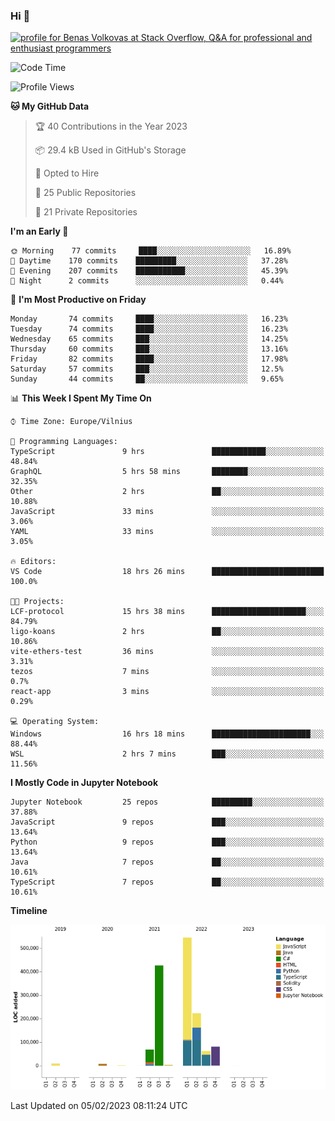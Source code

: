 ### Hi 👋
<a href="https://stackoverflow.com/users/14954249/benas-volkovas"><img src="https://stackoverflow.com/users/flair/14954249.png?theme=dark" width="208" height="58" alt="profile for Benas Volkovas at Stack Overflow, Q&amp;A for professional and enthusiast programmers" title="profile for Benas Volkovas at Stack Overflow, Q&amp;A for professional and enthusiast programmers"></a>

<!--START_SECTION:waka-->
![Code Time](http://img.shields.io/badge/Code%20Time-1%2C241%20hrs%2036%20mins-blue)

![Profile Views](http://img.shields.io/badge/Profile%20Views-0-blue)

**🐱 My GitHub Data** 

> 🏆 40 Contributions in the Year 2023
 > 
> 📦 29.4 kB Used in GitHub's Storage 
 > 
> 💼 Opted to Hire
 > 
> 📜 25 Public Repositories 
 > 
> 🔑 21 Private Repositories  
 > 
**I'm an Early 🐤** 

```text
🌞 Morning    77 commits     ████░░░░░░░░░░░░░░░░░░░░░   16.89% 
🌆 Daytime    170 commits    █████████░░░░░░░░░░░░░░░░   37.28% 
🌃 Evening    207 commits    ███████████░░░░░░░░░░░░░░   45.39% 
🌙 Night      2 commits      ░░░░░░░░░░░░░░░░░░░░░░░░░   0.44%

```
📅 **I'm Most Productive on Friday** 

```text
Monday       74 commits     ████░░░░░░░░░░░░░░░░░░░░░   16.23% 
Tuesday      74 commits     ████░░░░░░░░░░░░░░░░░░░░░   16.23% 
Wednesday    65 commits     ███░░░░░░░░░░░░░░░░░░░░░░   14.25% 
Thursday     60 commits     ███░░░░░░░░░░░░░░░░░░░░░░   13.16% 
Friday       82 commits     ████░░░░░░░░░░░░░░░░░░░░░   17.98% 
Saturday     57 commits     ███░░░░░░░░░░░░░░░░░░░░░░   12.5% 
Sunday       44 commits     ██░░░░░░░░░░░░░░░░░░░░░░░   9.65%

```


📊 **This Week I Spent My Time On** 

```text
⌚︎ Time Zone: Europe/Vilnius

💬 Programming Languages: 
TypeScript               9 hrs               ████████████░░░░░░░░░░░░░   48.84% 
GraphQL                  5 hrs 58 mins       ████████░░░░░░░░░░░░░░░░░   32.35% 
Other                    2 hrs               ██░░░░░░░░░░░░░░░░░░░░░░░   10.88% 
JavaScript               33 mins             ░░░░░░░░░░░░░░░░░░░░░░░░░   3.06% 
YAML                     33 mins             ░░░░░░░░░░░░░░░░░░░░░░░░░   3.05%

🔥 Editors: 
VS Code                  18 hrs 26 mins      █████████████████████████   100.0%

🐱‍💻 Projects: 
LCF-protocol             15 hrs 38 mins      █████████████████████░░░░   84.79% 
ligo-koans               2 hrs               ██░░░░░░░░░░░░░░░░░░░░░░░   10.86% 
vite-ethers-test         36 mins             ░░░░░░░░░░░░░░░░░░░░░░░░░   3.31% 
tezos                    7 mins              ░░░░░░░░░░░░░░░░░░░░░░░░░   0.7% 
react-app                3 mins              ░░░░░░░░░░░░░░░░░░░░░░░░░   0.29%

💻 Operating System: 
Windows                  16 hrs 18 mins      ██████████████████████░░░   88.44% 
WSL                      2 hrs 7 mins        ███░░░░░░░░░░░░░░░░░░░░░░   11.56%

```

**I Mostly Code in Jupyter Notebook** 

```text
Jupyter Notebook         25 repos            █████████░░░░░░░░░░░░░░░░   37.88% 
JavaScript               9 repos             ███░░░░░░░░░░░░░░░░░░░░░░   13.64% 
Python                   9 repos             ███░░░░░░░░░░░░░░░░░░░░░░   13.64% 
Java                     7 repos             ██░░░░░░░░░░░░░░░░░░░░░░░   10.61% 
TypeScript               7 repos             ██░░░░░░░░░░░░░░░░░░░░░░░   10.61%

```


**Timeline**

![Chart not found](https://raw.githubusercontent.com/BenasVolkovas/BenasVolkovas/main/charts/bar_graph.png) 


 Last Updated on 05/02/2023 08:11:24 UTC
<!--END_SECTION:waka-->
